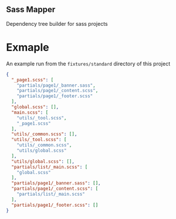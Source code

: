 Sass Mapper
-----------

Dependency tree builder for sass projects

Exmaple 
=======
An example run from the `fixtures/standard` directory of this project
```json
{
  "_page1.scss": [
    "partials/page1/_banner.sass",
    "partials/page1/_content.scss",
    "partials/page1/_footer.scss"
  ],
  "global.scss": [],
  "main.scss": [
    "utils/_tool.scss",
    "_page1.scss"
  ],
  "utils/_common.scss": [],
  "utils/_tool.scss": [
    "utils/_common.scss",
    "utils/global.scss"
  ],
  "utils/global.scss": [],
  "partials/list/_main.scss": [
    "global.scss"
  ],
  "partials/page1/_banner.sass": [],
  "partials/page1/_content.scss": [
    "partials/list/_main.scss"
  ],
  "partials/page1/_footer.scss": []
}
```